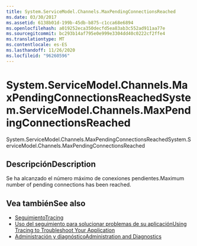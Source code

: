 ```yaml
---
title: System.ServiceModel.Channels.MaxPendingConnectionsReached
ms.date: 03/30/2017
ms.assetid: 6138b01d-199b-45db-b875-c1cca68e6894
ms.openlocfilehash: a019252eca350decfd5ea83ab3c552ad911aa77e
ms.sourcegitcommit: bc293b14af795e0e999e3304dd40c0222cf2ffe4
ms.translationtype: MT
ms.contentlocale: es-ES
ms.lasthandoff: 11/26/2020
ms.locfileid: "96260596"
---
```

# <a name="systemservicemodelchannelsmaxpendingconnectionsreached"></a><span data-ttu-id="d5a32-102">System.ServiceModel.Channels.MaxPendingConnectionsReached</span><span class="sxs-lookup"><span data-stu-id="d5a32-102">System.ServiceModel.Channels.MaxPendingConnectionsReached</span></span>

<span data-ttu-id="d5a32-103">System.ServiceModel.Channels.MaxPendingConnectionsReached</span><span class="sxs-lookup"><span data-stu-id="d5a32-103">System.ServiceModel.Channels.MaxPendingConnectionsReached</span></span>  
  
## <a name="description"></a><span data-ttu-id="d5a32-104">Descripción</span><span class="sxs-lookup"><span data-stu-id="d5a32-104">Description</span></span>  

 <span data-ttu-id="d5a32-105">Se ha alcanzado el número máximo de conexiones pendientes.</span><span class="sxs-lookup"><span data-stu-id="d5a32-105">Maximum number of pending connections has been reached.</span></span>  
  
## <a name="see-also"></a><span data-ttu-id="d5a32-106">Vea también</span><span class="sxs-lookup"><span data-stu-id="d5a32-106">See also</span></span>

- [<span data-ttu-id="d5a32-107">Seguimiento</span><span class="sxs-lookup"><span data-stu-id="d5a32-107">Tracing</span></span>](index.md)
- [<span data-ttu-id="d5a32-108">Uso del seguimiento para solucionar problemas de su aplicación</span><span class="sxs-lookup"><span data-stu-id="d5a32-108">Using Tracing to Troubleshoot Your Application</span></span>](using-tracing-to-troubleshoot-your-application.md)
- [<span data-ttu-id="d5a32-109">Administración y diagnóstico</span><span class="sxs-lookup"><span data-stu-id="d5a32-109">Administration and Diagnostics</span></span>](../index.md)
